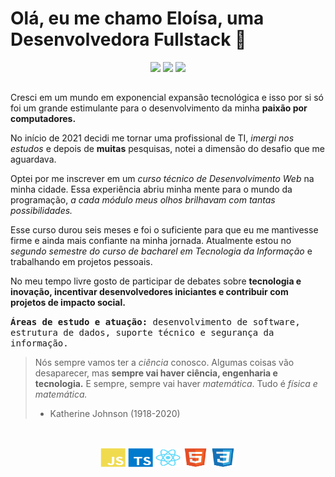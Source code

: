 # Olá, eu me chamo Eloísa, uma Desenvolvedora Fullstack 🌱


<div align='center'>
  
  <a href="https://instagram.com/eloisantunesz" target="_blank">
    <img src="https://img.shields.io/badge/-Instagram-%23E4405F?style=plastic&logo=appveyor&logo=instagram&logoColor=white" target="_blank"></a>
  <a href = "mailto:eloisantunesp@gmail.com">
    <img src="https://img.shields.io/badge/-Gmail-%23333?style=plastic&logo=appveyor&logo=gmail&logoColor=white" target="_blank"></a>
  <a href="https://www.linkedin.com/in/eloisa-antunes" target="_blank">
    <img src="https://img.shields.io/badge/-LinkedIn-%230077B5?style=plastic&logo=appveyor=linkedin&logoColor=white" target="_blank"></a> 
  
  </div>
  
##


Cresci em um mundo em exponencial expansão tecnológica e isso por si só foi um grande estimulante para o desenvolvimento da minha **paixão por computadores.**

No início de 2021 decidi me tornar uma profissional de TI, *imergi nos estudos* e depois de **muitas** pesquisas, notei a dimensão do desafio que me aguardava. 

Optei por me inscrever em um *curso técnico de Desenvolvimento Web* na minha cidade. Essa experiência abriu minha mente para o mundo da programação, *a cada módulo meus olhos brilhavam com tantas possibilidades.*

Esse curso durou seis meses e foi o suficiente para que eu me mantivesse firme e ainda mais confiante na minha jornada. 
Atualmente estou no *segundo semestre do curso de bacharel em Tecnologia da Informação* e trabalhando em projetos pessoais.

No meu tempo livre gosto de participar de debates sobre **tecnologia e inovação, incentivar desenvolvedores iniciantes e contribuir com projetos de impacto social.** 

<kbd>**Áreas de estudo e atuação:** desenvolvimento de software, estrutura de dados, suporte técnico e segurança da informação.</kbd>


> Nós sempre vamos ter a *ciência* conosco.
> Algumas coisas vão desaparecer, mas **sempre vai haver ciência, engenharia e tecnologia.**
> E sempre, sempre vai haver *matemática*.
> Tudo é *física e matemática.*
> - Katherine Johnson (1918-2020)

##
 
 <div align='center'>
<div style="display: inline_block"><br>
  <img align="center" alt="E-Js" height="30" width="40" src="https://raw.githubusercontent.com/devicons/devicon/master/icons/javascript/javascript-plain.svg">
  <img align="center" alt="E-Ts" height="30" width="40" src="https://raw.githubusercontent.com/devicons/devicon/master/icons/typescript/typescript-plain.svg">
  <img align="center" alt="E-React" height="30" width="40" src="https://raw.githubusercontent.com/devicons/devicon/master/icons/react/react-original.svg">
  <img align="center" alt="E-HTML" height="30" width="40" src="https://raw.githubusercontent.com/devicons/devicon/master/icons/html5/html5-original.svg">
  <img align="center" alt="E-CSS" height="30" width="40" src="https://raw.githubusercontent.com/devicons/devicon/master/icons/css3/css3-original.svg">
  
  ##
  </div>
 
  
